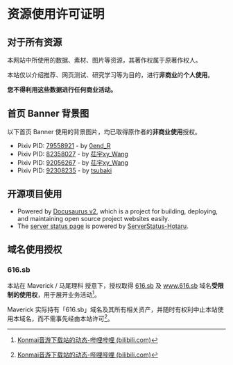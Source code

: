 # 资源使用许可证明

## 对于所有资源

本网站中所使用的数据、素材、图片等资源，其著作权属于原著作权人。

本站仅以介绍推荐、网页测试、研究学习等为目的，进行**非商业**的**个人使用**。

**您不得利用这些数据进行任何商业活动。**

## 首页 Banner 背景图

以下首页 Banner 使用的背景图片，均已取得原作者的**非商业使用**授权。

- Pixiv PID: [79558921](https://www.pixiv.net/artworks/79558921) - by [0end_R](https://www.pixiv.net/users/39099818)
- Pixiv PID: [82358027](https://www.pixiv.net/artworks/82358027) - by [苮宇xy_Wang](https://www.pixiv.net/users/30486172)
- Pixiv PID: [92056267](https://www.pixiv.net/artworks/92056267) - by [苮宇xy_Wang](https://www.pixiv.net/users/30486172)
- Pixiv PID: [92308235](https://www.pixiv.net/artworks/92308235) - by [tsubaki](https://www.pixiv.net/users/7879226)

## 开源项目使用

- Powered by [Docusaurus v2](https://github.com/facebook/docusaurus), which is a project for building, deploying, and maintaining open source project websites easily.
- The [server status page](https://stat.lowi.ro) is powered by [ServerStatus-Hotaru](https://github.com/cokemine/ServerStatus-Hotaru).

## 域名使用授权

### 616.sb

本站在 Maverick / 马尾理科 授意下，授权取得 [616.sb](https://616.sb) 及 www.616.sb 域名**受限制的使用权**，用于展开业务活动[^1]。

Maverick 实际持有「616.sb」域名及其所有相关资产，并随时有权利中止本站使用本域名，而不需事先经由本站许可[^2]。

[^1]: [Konmai音游下载站的动态-哔哩哔哩 (bilibili.com)](https://t.bilibili.com/590635346978932941)
[^2]: [Konmai音游下载站的动态-哔哩哔哩 (bilibili.com)](https://t.bilibili.com/599686668433319819)

